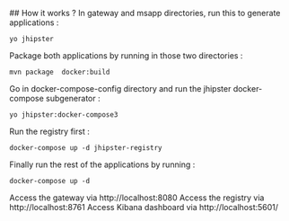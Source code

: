 ## How it works ?
In gateway and msapp directories, run this to generate applications :

    yo jhipster

Package both applications by running in those two directories :

    mvn package  docker:build

Go in docker-compose-config directory and run the jhipster docker-compose subgenerator :

    yo jhipster:docker-compose3

Run the registry first :

    docker-compose up -d jhipster-registry

Finally run the rest of the applications by running :

    docker-compose up -d

Access the gateway via http://localhost:8080
Access the registry via http://localhost:8761
Access Kibana dashboard via http://localhost:5601/
